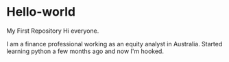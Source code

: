 # Hello-world
My First Repository
Hi everyone.

I am a finance professional working as an equity analyst in Australia. Started learning python a few months ago and now I'm hooked.
